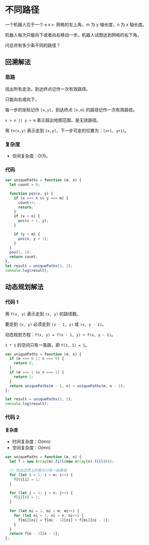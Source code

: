 <author-info date="1647328014640"></author-info>

# 不同路径

一个机器人位于一个 `m` x `n`  网格的左上角，m 为 y 轴长度，n 为 x 轴长度。

机器人每次只能向下或者向右移动一步。机器人试图达到网格的右下角。

问总共有多少条不同的路径？

## 回溯解法

### 思路

找出所有走法，到达终点记作一次有效路径。

只能向右或向下。

每一步的坐标记作 `[x,y]`，到达终点 `[n,m]` 的路径记作一次有效路径。

`x > n || y > m` 表示超出地图范围，是无效路径。

用 `fn(x,y)` 表示走到 `[x,y]`，下一步可走的位置为：`[x+1, y+1]`。

### 复杂度

- 空间复杂度：O(1)。

### 代码

```js
var uniquePaths = function (m, n) {
  let count = 0;

  function pos(x, y) {
    if (x === n && y === m) {
      count++;
      return;
    }
    if (x < n) {
      pos(x + 1, y);
    }

    if (y < m) {
      pos(x, y + 1);
    }
  }
  pos(1, 1);
  return count;
};
let result = uniquePaths(3, 2);
console.log(result);
```

## 动态规划解法

### 代码 1

用 `f(x, y)` 表示走到 `(x, y)` 的路径数。

要走到 `(x, y)` 必须走到 `(x - 1, y)` 或 `(x, y - 1)`。

动态规划方程：`f(x, y) = f(x - 1, y) + f(x, y - 1)`。

`1 * 1` 的空间只有一条路，即 `f(1, 1) = 1`。

```js
var uniquePaths = function (m, n) {
  if (m === 0 || n === 0) {
    return 0;
  }
  if (m === 1 && n === 1) {
    return 1;
  }
  return uniquePaths(m - 1, n) + uniquePaths(m, n - 1);
};

let result = uniquePaths(3, 2);
console.log(result);
```

### 代码 2

#### 复杂度

- 时间复杂度：O(mn)
- 空间复杂度：O(mn)

```js
var uniquePaths = function (m, n) {
  let f = new Array(m).fill(new Array(n).fill(0));

  // 到达边界上的某点只有一条路径
  for (let i = 1; i < m; i++) {
    f[0][i] = 1;
  }

  for (let j = 1; j < n; j++) {
    f[j][0] = 1;
  }
  
  for (let mi = 1; mi < m; mi++) {
    for (let ni = 1; ni < n; ni++) {
      f[mi][ni] = f[mi - 1][ni] + f[mi][ni - 1];
    }
  }
  return f[m - 1][n - 1];
};
```
